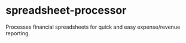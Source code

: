 # spreadsheet-processor
Processes financial spreadsheets for quick and easy expense/revenue reporting.
